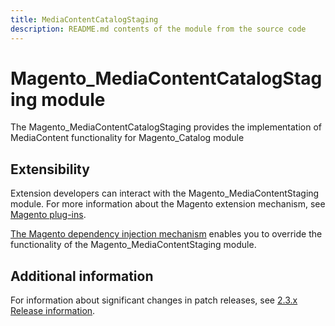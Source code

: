 ```yaml
---
title: MediaContentCatalogStaging
description: README.md contents of the module from the source code
---
```


# Magento_MediaContentCatalogStaging module

The Magento_MediaContentCatalogStaging provides the implementation of MediaContent functionality for Magento_Catalog module

## Extensibility

Extension developers can interact with the Magento_MediaContentStaging module. For more information about the Magento extension mechanism, see [Magento plug-ins](https://developer.adobe.com/commerce/php/development/components/plugins/).

[The Magento dependency injection mechanism](https://developer.adobe.com/commerce/php/development/components/dependency-injection/) enables you to override the functionality of the Magento_MediaContentStaging module.

## Additional information

For information about significant changes in patch releases, see [2.3.x Release information](https://devdocs.magento.com/guides/v2.4/release-notes/bk-release-notes.html).
